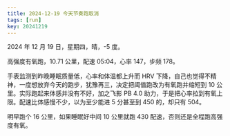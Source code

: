 ```yaml
---
title: 2024-12-19 今天节奏跑取消
tags: [run]
key: 20241219
---
```


2024 年 12 月 19 日，星期四，晴，-5 度。

高强度有氧跑，10.71 公里，配速 05:04，心率 147，步频 178。

<!--more-->

手表监测到昨晚睡眠质量低，心率和体温都上升而 HRV 下降，自己也觉得不精神，一度想放弃今天的跑步，犹豫再三，决定把阈值跑改为有氧跑并缩短到 10 公里。实际跑起来体感并没有不好，加之飞影 PB 4.0 助力，于是把心率拉到有氧上限。配速比体感慢不少，以为至少能进 5 分甚至到 450 的，却只有 504。

明早跑个 16 公里，如果睡眠好中间 10 公里就跑 430 配速，否则还是全程跑高强度有氧。

<div class="strava-embed-placeholder" data-embed-type="activity" data-embed-id="13145079913" data-style="standard" data-from-embed="false"></div><script src="https://strava-embeds.com/embed.js"></script>
